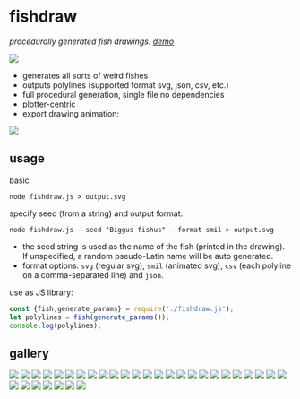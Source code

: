 # fishdraw

*procedurally generated fish drawings. [demo](https://fishdraw.glitch.me/)*

![](samples/000020.svg)

- generates all sorts of weird fishes
- outputs polylines (supported format svg, json, csv, etc.)
- full procedural generation, single file no dependencies
- plotter-centric
- export drawing animation:

![](samples/animated.svg)



## usage

basic

```
node fishdraw.js > output.svg
```

specify seed (from a string) and output format:

```
node fishdraw.js --seed "Biggus fishus" --format smil > output.svg
```

- the seed string is used as the name of the fish (printed in the drawing). If unspecified, a random pseudo-Latin name will be auto generated.
- format options: `svg` (regular svg), `smil` (animated svg), `csv` (each polyline on a comma-separated line) and `json`.

use as JS library:

```js
const {fish,generate_params} = require('./fishdraw.js');
let polylines = fish(generate_params());
console.log(polylines);
```


## gallery

![](samples/000000.svg)
![](samples/000001.svg)
![](samples/000002.svg)
![](samples/000003.svg)
![](samples/000004.svg)
![](samples/000005.svg)
![](samples/000006.svg)
![](samples/000007.svg)
![](samples/000008.svg)
![](samples/000009.svg)
![](samples/000010.svg)
![](samples/000011.svg)
![](samples/000012.svg)
![](samples/000013.svg)
![](samples/000014.svg)
![](samples/000015.svg)
![](samples/000016.svg)
![](samples/000017.svg)
![](samples/000018.svg)
![](samples/000019.svg)
![](samples/000021.svg)
![](samples/000022.svg)
![](samples/000023.svg)
![](samples/000024.svg)
![](samples/000025.svg)
![](samples/000026.svg)
![](samples/000027.svg)
![](samples/000028.svg)
![](samples/000029.svg)
![](samples/000030.svg)
![](samples/000031.svg)
![](samples/000032.svg)
